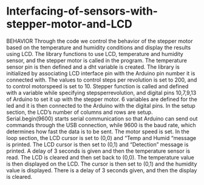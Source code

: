 # Interfacing-of-sensors-with-stepper-motor-and-LCD
BEHAVIOR 
Through the code we control the behavior of the stepper motor based on the temperature and humidity conditions and display the results using LCD. 
The library functions to use LCD, temperature and humidity sensor, and the stepper motor is called in the program. The temperature sensor pin is then defined and a dht variable is created. 
The library is initialized by associating LCD interface pin with the Arduino pin number it is connected with. 
The values to control steps per revolution is set to 200, and to control motorspeed is set to 10.
Stepper function is called and defined with a variable while specifying stepsperrevolution, and digital pins 10,7,9,13 of Arduino to set it up with the stepper motor.
6 variables are defined for the led and it is then connected to the Arduino with the digital pins.
In the setup section, the LCD’s number of columns and rows are setup. 
Serial.begin(9600) starts serial communication so that Arduino can send out commands through the USB connection, while 9600 is the baud rate, which determines how fast the data is to be sent. The motor speed is set. 
In the loop section, the LCD cursor is set to (0,0) and “Temp and Humid “message is printed. The LCD cursor is then set to (0,1) and “Detection” message is printed. A delay of 3 seconds is given and then the temperature sensor is read. The LCD is cleared and then set back to (0,0). The temperature value is then displayed on the LCD.  The cursor is then set to (0,1) and the humidity value is displayed. There is a delay of 3 seconds given, and then the display is cleared.
